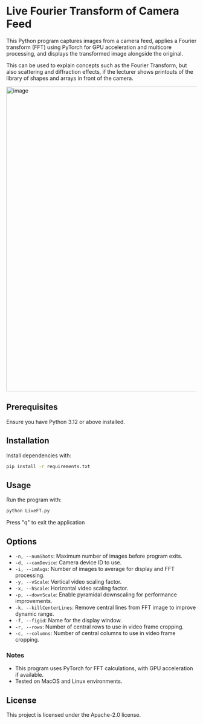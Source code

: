 # Live Fourier Transform of Camera Feed

This Python program captures images from a camera feed, applies a Fourier transform (FFT) using PyTorch for GPU acceleration and multicore processing, and displays the transformed image alongside the original.

This can be used to explain concepts such as the Fourier Transform, but also scattering and diffraction effects, 
if the lecturer shows printouts of the library of shapes and arrays in front of the camera. 

<img width="806" alt="image" src="https://github.com/user-attachments/assets/1a6b2f9b-a5c9-4ac3-900e-31de1161e004">


## Prerequisites
Ensure you have Python 3.12 or above installed.

## Installation
Install dependencies with:
```bash
pip install -r requirements.txt
```

## Usage
Run the program with:
```bash
python LiveFT.py
```

Press "q" to exit the application

## Options
- `-n, --numShots`: Maximum number of images before program exits.
- `-d, --camDevice`: Camera device ID to use.
- `-i, --imAvgs`: Number of images to average for display and FFT processing.
- `-y, --vScale`: Vertical video scaling factor.
- `-x, --hScale`: Horizontal video scaling factor.
- `-p, --downScale`: Enable pyramidal downscaling for performance improvements.
- `-k, --killCenterLines`: Remove central lines from FFT image to improve dynamic range.
- `-f, --figid`: Name for the display window.
- `-r, --rows`: Number of central rows to use in video frame cropping.
- `-c, --columns`: Number of central columns to use in video frame cropping.

### Notes
- This program uses PyTorch for FFT calculations, with GPU acceleration if available.
- Tested on MacOS and Linux environments.

## License
This project is licensed under the Apache-2.0 license.

